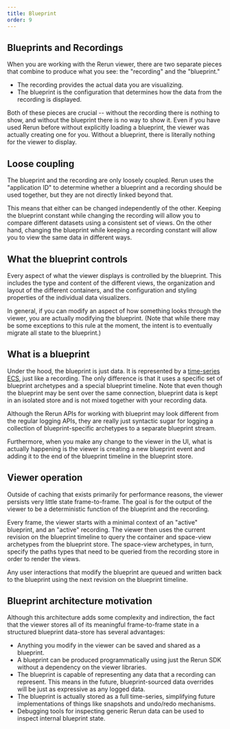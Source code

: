 ```yaml
---
title: Blueprint
order: 9
---
```


## Blueprints and Recordings

When you are working with the Rerun viewer, there are two separate pieces that
combine to produce what you see: the "recording" and the "blueprint."

-   The recording provides the actual data you are visualizing.
-   The blueprint is the configuration that determines how the data from the
    recording is displayed.

Both of these pieces are crucial -- without the recording there is nothing to
show, and without the blueprint there is no way to show it. Even if you have
used Rerun before without explicitly loading a blueprint, the viewer was
actually creating one for you. Without a blueprint, there is literally nothing
for the viewer to display.

## Loose coupling

The blueprint and the recording are only loosely coupled. Rerun uses the
"application ID" to determine whether a blueprint and a recording should be used
together, but they are not directly linked beyond that.

This means that either can be changed independently of the other. Keeping the
blueprint constant while changing the recording will allow you to compare
different datasets using a consistent set of views. On the other hand, changing
the blueprint while keeping a recording constant will allow you to view the same
data in different ways.

## What the blueprint controls

Every aspect of what the viewer displays is controlled by the blueprint. This
includes the type and content of the different views, the organization and
layout of the different containers, and the configuration and styling properties
of the individual data visualizers.

In general, if you can modify an aspect of how something looks through the
viewer, you are actually modifying the blueprint. (Note that while there may be
some exceptions to this rule at the moment, the intent is to eventually migrate
all state to the blueprint.)

## What is a blueprint

Under the hood, the blueprint is just data. It is represented by a
[time-series ECS](./entity-component.md), just like a recording. The only
difference is that it uses a specific set of blueprint archetypes and a special
blueprint timeline. Note that even though the blueprint may be sent over the
same connection, blueprint data is kept in an isolated store and is not mixed
together with your recording data.

Although the Rerun APIs for working with blueprint may look different from the
regular logging APIs, they are really just syntactic sugar for logging a
collection of blueprint-specific archetypes to a separate blueprint stream.

Furthermore, when you make any change to the viewer in the UI, what is actually
happening is the viewer is creating a new blueprint event and adding it to the
end of the blueprint timeline in the blueprint store.

## Viewer operation

Outside of caching that exists primarily for performance reasons, the viewer
persists very little state frame-to-frame. The goal is for the output of the
viewer to be a deterministic function of the blueprint and the recording.

Every frame, the viewer starts with a minimal context of an "active" blueprint,
and an "active" recording. The viewer then uses the current revision on the
blueprint timeline to query the container and space-view archetypes from the
blueprint store. The space-view archetypes, in turn, specify the paths types
that need to be queried from the recording store in order to render the views.

Any user interactions that modify the blueprint are queued and written back to
the blueprint using the next revision on the blueprint timeline.

## Blueprint architecture motivation

Although this architecture adds some complexity and indirection, the fact that
the viewer stores all of its meaningful frame-to-frame state in a structured
blueprint data-store has several advantages:

-   Anything you modify in the viewer can be saved and shared as a blueprint.
-   A blueprint can be produced programmatically using just the Rerun SDK without
    a dependency on the viewer libraries.
-   The blueprint is capable of representing any data that a recording can
    represent. This means in the future, blueprint-sourced data overrides will
    be just as expressive as any logged data.
-   The blueprint is actually stored as a full time-series, simplifying future
    implementations of things like snapshots and undo/redo mechanisms.
-   Debugging tools for inspecting generic Rerun data can be used to inspect
    internal blueprint state.
